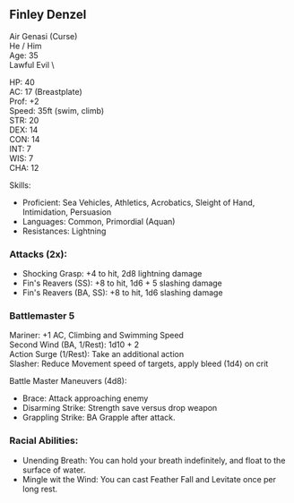 ## Finley Denzel
Air Genasi (Curse) \
He / Him \
Age: 35 \
Lawful Evil \

HP: 40 \
AC: 17 (Breastplate) \
Prof: +2 \
Speed: 35ft (swim, climb) \
STR: 20 \
DEX: 14 \
CON: 14 \
INT: 7 \
WIS: 7 \
CHA: 12

Skills: 
- Proficient: Sea Vehicles, Athletics, Acrobatics, Sleight of Hand, Intimidation, Persuasion
- Languages: Common, Primordial (Aquan)
- Resistances: Lightning

### Attacks (2x): 
- Shocking Grasp: +4 to hit, 2d8 lightning damage
- Fin's Reavers (SS): +8 to hit, 1d6 + 5 slashing damage
- Fin's Reavers (BA, SS): +8 to hit, 1d6 slashing damage

### Battlemaster 5
Mariner: +1 AC, Climbing and Swimming Speed \
Second Wind (BA, 1/Rest): 1d10 + 2 \
Action Surge (1/Rest): Take an additional action \
Slasher: Reduce Movement speed of targets, apply bleed (1d4) on crit

Battle Master Maneuvers (4d8):
- Brace: Attack approaching enemy
- Disarming Strike: Strength save versus drop weapon
- Grappling Strike: BA Grapple after attack.

### Racial Abilities: 
- Unending Breath: You can hold your breath indefinitely, and float to the surface of water.
- Mingle wit the Wind: You can cast Feather Fall and Levitate once per long rest. 
